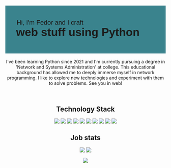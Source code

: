 <p align="center">
 
</p align="center">
<img src="https://github.com/leabrun/leabrun/blob/main/images/header.png" />

<p align="center">
    I've been learning Python since 2021 and I'm currently pursuing a degree in 'Network and Systems Administration' at college. This educational background has allowed me to deeply immerse myself in network programming. I like to explore new technologies and experiment with them to solve problems. See you in web!
</p align="center">

<br>

<h2 align="center">Technology Stack</h2>

<p align="center">
    <img src="https://img.shields.io/badge/Python-3776AB?style=for-the-badge&logo=python&logoColor=white"/>
    <img src="https://img.shields.io/badge/Django-092E20?style=for-the-badge&logo=django&logoColor=white"/>
    <img src="https://img.shields.io/badge/aiogram-2CA5E0?style=for-the-badge&logo=python&logoColor=white"/>
    <img src="https://img.shields.io/badge/Celery-2CA043?style=for-the-badge&logo=celery&logoColor=white"/>
    <img src="https://img.shields.io/badge/PostgreSQL-336791?style=for-the-badge&logo=postgresql&logoColor=white"/>
    <img src="https://img.shields.io/badge/MySQL-4479A1?style=for-the-badge&logo"/>
    <img src="https://img.shields.io/badge/Redis-DC382D?style=for-the-badge&logo=redis&logoColor=white"/>
    <img src="https://img.shields.io/badge/Docker-2496ED?style=for-the-badge&logo=docker&logoColor=white"/>
    <img src="https://img.shields.io/badge/Git-F05032?style=for-the-badge&logo=git&logoColor=white"/>
    <img src="https://img.shields.io/badge/GitHub-181717?style=for-the-badge&logo=github&logoColor=white"/>
</p>

<h2 align="center">Job stats</h2>
<p align="center">
    <img  src = "https://github-readme-stats.vercel.app/api?username=leabrun&show_icons=true&theme=dark">
    <img src = "https://github-readme-stats.vercel.app/api/top-langs/?username=leabrun&layout=compact&theme=dark">
</p>

<p align="center">
    <img src="https://leetcode-stats-six.vercel.app/api?username=leabrun&theme=dark"/>
</p>